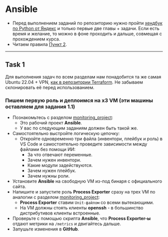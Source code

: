 # Ansible

- Перед выполнением заданий по репозиторию нужно пройти [хендбук по Python от Яндекс](https://education.yandex.ru/handbook/python) и только первые две главы + задачи. Если есть время и желание, то можно в фоне проходить и дальше, совмещая с прохождением курса.
-  Читаем правила [Пункт 2](https://github.com/lamjob1993/linux-monitoring/blob/main/navigation/others/%D0%9F%D1%80%D0%B5%D0%B4%D0%B8%D1%81%D0%BB%D0%BE%D0%B2%D0%B8%D0%B5%20%D0%BA%20%D0%BA%D1%83%D1%80%D1%81%D1%83.md).

---

## Task 1

Для выполнения задач по всем разделам нам понадобится та же самая Ubuntu 22.04 + VPN, [как в репозитории Terraform](https://github.com/lamjob1993/terraform-monitoring/blob/main/terraform/tasks/task_1.md). Не забываем склонировать её перед использованием. 

### Пишем первую роль и деплоимся на x3 VM (эти машины оставляем для задания 1.1)

- Познакомьтесь с разделом [monitoring_project](https://github.com/lamjob1993/ansible-monitoring/tree/main/ansible/tasks/monitoring_project):
  - Это рабочий проект **Ansible**.
  - У вас по следующим заданиям должен быть такой же.
- Самостоятельно выстройте логическую цепочку:
  - Откройте одновременно три файла (инвентори, плейбук и роль) в VS Code и самостоятельно проведите зависимости между файлами без помощи ИИ:
    - За что отвечают переменные.
    - Зачем нужен инвентори.
    - Какие модули задействуются.
    - Зачем нужен плейбук.
    - Зачем нужны роли.
- Установите **Ansible** на свободную VM из-под бинаря с официального сайта.
- Напишите и запустите роль **Process Exporter** сразу на трех VM по аналогии с разделом [monitoring_project](https://github.com/lamjob1993/ansible-monitoring/tree/main/ansible/tasks/monitoring_project):
  - **Process Exporter** ставим `Unit-файлом` со всеми вытекающими.
  - На VM должны стоять клиенты **openssh** - в большинство дистрибутивов клиенты встроенные.
- Проверьте с помощью скрипта **Ansible**, что **Process Exporter-ы** отдают метрики на `/metrics` и двигайтесь дальше.
- Запушьте изменения в **GitHub**.
